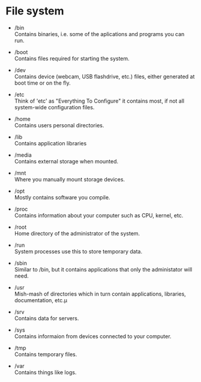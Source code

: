 # File system
- /bin<br>
	Contains binaries, i.e. some of the aplications and programs you can run.

- /boot<br>
	Contains files required for starting the system.

- /dev<br>
	Contains device (webcam, USB flashdrive, etc.) files, either generated at boot time or on the fly. 
	
- /etc<br>
	Think of 'etc' as "Everything To Configure" it contains most, if not all system-wide configuration files.
	
- /home<br>
	Contains users personal directories.
	
- /lib<br>
	Contains application libraries
	
- /media<br>
	Contains external storage when mounted.
	
- /mnt<br>
	Where you manually mount storage devices.
	
- /opt<br>
	Mostly contains software you compile.
	
- /proc<br>
	Contains information about your computer such as CPU, kernel, etc.

- /root<br>
	Home directory of the administrator of the system.

- /run<br>
	System processes use this to store temporary data.
	
- /sbin<br>
	Similar to /bin, but it contains applications that only the administator will need.
	
- /usr<br>
	Mish-mash of directories which in turn contain applications, libraries, documentation, etc.µ
	
- /srv<br>
	Contains data for servers. 
	
- /sys<br>
	Contains informaion from devices connected to your computer.
	
- /tmp<br>
	Contains temporary files.
	
- /var<br>
	Contains things like logs.
